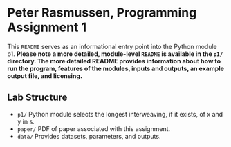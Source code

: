 # Peter Rasmussen, Programming Assignment 1

This ```README``` serves as an informational entry point into the Python module p1. **Please note
a more detailed, module-level ```README``` is available in the ```p1/``` directory. The more
detailed README provides information about how to run the program, features of the modules, inputs
and outputs, an example output file, and licensing.**

## Lab Structure

* ```p1/``` Python module selects the longest interweaving, if it exists, of x and y in s.
* ```paper/``` PDF of paper associated with this assignment.
* ```data/``` Provides datasets, parameters, and outputs.
